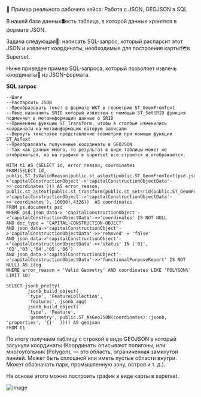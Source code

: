 💼 Пример реального рабочего кейса: Работа с JSON, GEOJSON в SQL

В нашей базе данных🛢️есть таблица, в которой данные хранятся в формате JSON. 

Задача следующая🐾: написать SQL-запрос, который распарсит этот JSON и извлечет координаты, необходимые для построения карты🗺️в Superset.

Ниже приведен пример SQL-запроса, который позволяет извлечь координаты🔵 из JSON-формата. 

**SQL запрос**
```
--Шаги 
--Распарсить JSON 
--Преобразовать текст в формате WKT в геометрию ST_GeomFromText 
--Явно назначить SRID который известен с помощью ST_SetSRID функция подменяет в метаинформации данные о SRID 
--Применяем функцию ST_Transform, чтобы в столбце изменились координаты на метаинформацию которую записали 
--Вернуть текстовое представление геометрии при помощи функции ST_AsText 
--Преобразовать полученные координаты в GEOJSON
--Так как данных много, то результат в виде таблицы может не отображаться, но на графике в superset все строится и отображается.
```
```
WITH t1 AS (SELECT id, error_reason, coordinates
FROM(SELECT id,  public.ST_IsValidReason(public.st_astext(public.ST_GeomFromText(psd.json_data->'capitalConstructionObject'->'capitalConstructionObjectData'->>'coordinates'))) AS error_reason,
public.st_astext(public.st_transform(public.st_setsrid(public.ST_GeomFromText(psd.json_data->'capitalConstructionObject'->'capitalConstructionObjectData'->>'coordinates'), 10000),4326))  AS coordinates
FROM ps.documents psd
WHERE psd.json_data-> 'capitalConstructionObject'->'capitalConstructionObjectData'->>'coordinates' IS NOT NULL
AND doc_type = 'CAPITAL-CONSTRUCTION-OBJECT'
AND json_data->'capitalConstructionObject'->'capitalConstructionObjectData'->>'removed' = 'false'
AND json_data->'capitalConstructionObject'->'capitalConstructionObjectData'->>'status' IN ('01', '02','03','04','05','06')
AND json_data->'capitalConstructionObject'->'capitalConstructionObjectData'->>'functionalPurposeReport' IS NOT NULL) AS itog
WHERE error_reason = 'Valid Geometry' AND coordinates LIKE 'POLYGON%' LIMIT 10)

SELECT jsonb_pretty(
        jsonb_build_object(
        'type', 'FeatureCollection',
        'features', jsonb_agg(
        jsonb_build_object(
        'type', 'Feature',
        'geometry', public.ST_AsGeoJSON(coordinates)::jsonb,  'properties', '{}'  )))) AS geojson 
FROM t1
```

По итогу получаем таблицу с строкой в виде GEOJSON в который засунули координаты (Координаты описывают полигоны, или многоугольник (Polygon), — это область, ограниченная замкнутой линией. Может быть сплошной или иметь пустые области внутри. Может обозначать парк, промышленную зону, остров и т. д.). 

На основе этого можно построить график в виде карты в superset.

![image](https://github.com/user-attachments/assets/237a7592-4463-48d5-953a-32a37903bf4c)

